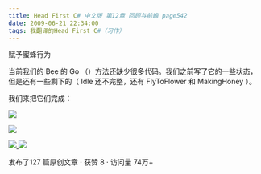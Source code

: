 ```yaml
---
title: Head First C# 中文版 第12章 回顾与前瞻 page542
date: 2009-06-21 22:34:00
tags: 我翻译的Head First C#（习作）
---
```

赋予蜜蜂行为

  

当前我们的  Bee  的  Go  （）方法还缺少很多代码。我们之前写了它的一些状态，但是还有一些剩下的（  Idle  还不完整，还有
FlyToFlower  和  MakingHoney  ）。

  

我们来把它们完成：

  

![](https://p-blog.csdn.net/images/p_blog_csdn_net/cuipengfei1/EntryImages/20090621/2009-06-21_22-10-20.jpg)

![](https://p-blog.csdn.net/images/p_blog_csdn_net/cuipengfei1/EntryImages/20090621/2009-06-21_22-10-50.jpg)



[ ![](https://profile.csdnimg.cn/5/2/5/3_cuipengfei1)
![](https://g.csdnimg.cn/static/user-reg-year/1x/11.png)
](https://blog.csdn.net/cuipengfei1)



发布了127 篇原创文章  ·  获赞 8  ·  访问量 74万+

